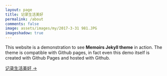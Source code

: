 ```yaml
---
layout: page
title: 记录生活美好 
permalink: /about
comments: false
image: assets/images/my/2017-3-31 981.JPG
imageshadow: true
---
```


This website is a demonstration to see **Memoirs Jekyll theme** in action. The theme is compatible with Github pages, in fact even this demo itself is created with Github Pages and hosted with Github. 

<a target="_blank" href="https://songxiaofeng1981.github.io/" class="btn btn-dark"> 记录生活美好 &rarr;</a>

